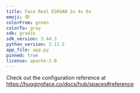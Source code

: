 ```yaml
---
title: Face Real ESRGAN 2x 4x 8x
emoji: 😻
colorFrom: green
colorTo: gray
sdk: gradio
sdk_version: 3.44.3
python_version: 3.11.5
app_file: app.py
pinned: true
license: apache-2.0
---
```


Check out the configuration reference at https://huggingface.co/docs/hub/spaces#reference
